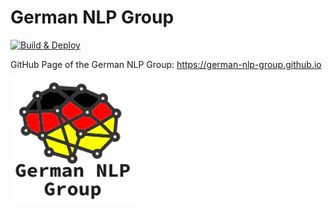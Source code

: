 # German NLP Group
[![Build & Deploy](https://github.com/German-NLP-Group/German-NLP-Group.github.io/actions/workflows/make-deploy.yml/badge.svg)](https://github.com/German-NLP-Group/German-NLP-Group.github.io/actions/workflows/make-deploy.yml)

GitHub Page of the German NLP Group: https://german-nlp-group.github.io

![](https://raw.githubusercontent.com/German-NLP-Group/German-NLP-Group.github.io/main/source/_static/img/logo.png)
